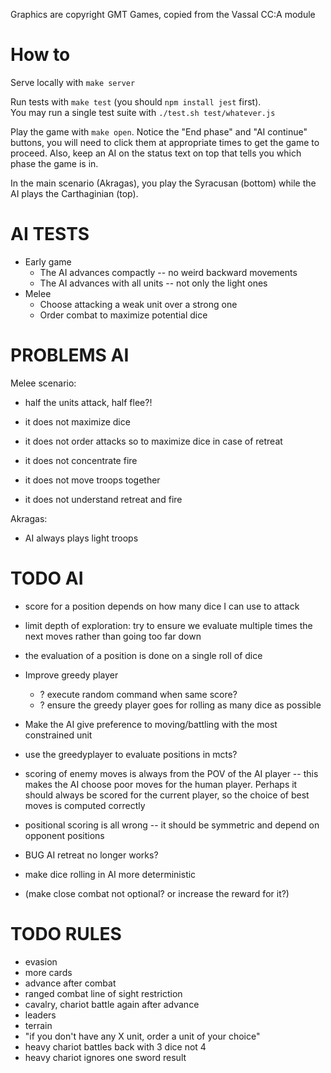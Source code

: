 
Graphics are copyright GMT Games, copied from the Vassal CC:A module

# How to

Serve locally with `make server`

Run tests with `make test` (you should `npm install jest` first).  
You may run a single test suite with `./test.sh test/whatever.js`

Play the game with `make open`. Notice the "End phase" and "AI continue" 
buttons, you will need to click them at appropriate times to get the game to proceed. 
Also, keep an AI on the status text on top that tells you which phase the game is in.

In the main scenario (Akragas), you play the Syracusan (bottom) while the AI plays 
the Carthaginian (top). 

# AI TESTS

  - Early game
    - The AI advances compactly -- no weird backward movements
    - The AI advances with all units -- not only the light ones
  - Melee
    - Choose attacking a weak unit over a strong one
    - Order combat to maximize potential dice

# PROBLEMS AI

Melee scenario:
 - half the units attack, half flee?!
 - it does not maximize dice
 - it does not order attacks so to maximize dice in case of retreat 

 - it does not concentrate fire
 - it does not move troops together
 - it does not understand retreat and fire

Akragas: 
 - AI always plays light troops 
 

# TODO AI 

- score for a position depends on how many dice I can use to attack
- limit depth of exploration: try to ensure we evaluate multiple times the next moves rather than going too far down

- the evaluation of a position is done on a single roll of dice

- Improve greedy player
  - ? execute random command when same score?
  - ? ensure the greedy player goes for rolling as many dice as possible

- Make the AI give preference to moving/battling with the most constrained unit
- use the greedyplayer to evaluate positions in mcts?
- scoring of enemy moves is always from the POV of the AI player -- this makes the AI choose poor moves for the human player.  Perhaps it should always be scored for the current player, so the choice of best moves is computed correctly
- positional scoring is all wrong -- it should be symmetric and depend on opponent positions

- BUG AI retreat no longer works?
- make dice rolling in AI more deterministic
- (make close combat not optional?  or increase the reward for it?)

# TODO RULES

- evasion
- more cards
- advance after combat
- ranged combat line of sight restriction
- cavalry, chariot battle again after advance
- leaders
- terrain
- "if you don't have any X unit, order a unit of your choice"
- heavy chariot battles back with 3 dice not 4
- heavy chariot ignores one sword result


